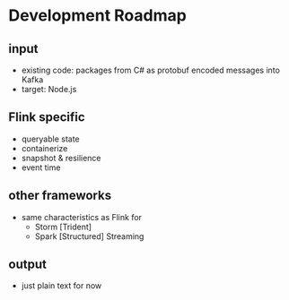 
# Development Roadmap

## input

- existing code: packages from C# as protobuf encoded messages into Kafka
- target: Node.js

## Flink specific

- queryable state
- containerize
- snapshot & resilience
- event time

## other frameworks

- same characteristics as Flink for
  - Storm [Trident]
  - Spark [Structured]  Streaming

## output

- just plain text for now

